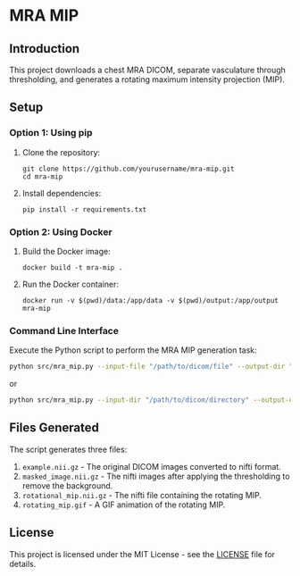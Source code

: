 # MRA MIP

## Introduction
This project downloads a chest MRA DICOM, separate vasculature through thresholding, and generates a rotating maximum intensity projection (MIP).

## Setup

### Option 1: Using pip

1. Clone the repository:
   ```
   git clone https://github.com/yourusername/mra-mip.git
   cd mra-mip
   ```

2. Install dependencies:
   ```
   pip install -r requirements.txt
   ```

### Option 2: Using Docker

1. Build the Docker image:
   ```
   docker build -t mra-mip .
   ```

2. Run the Docker container:
   ```
   docker run -v $(pwd)/data:/app/data -v $(pwd)/output:/app/output mra-mip
   ```

### Command Line Interface

Execute the Python script to perform the MRA MIP generation task:

```bash
python src/mra_mip.py --input-file "/path/to/dicom/file" --output-dir "/path/to/output"
```

or

```bash
python src/mra_mip.py --input-dir "/path/to/dicom/directory" --output-dir "/path/to/output"
```


## Files Generated

The script generates three files:

1. `example.nii.gz` - The original DICOM images converted to nifti format.
2. `masked_image.nii.gz` - The nifti images after applying the thresholding to remove the background.
3. `rotational_mip.nii.gz` - The nifti file containing the rotating MIP.
4. `rotating_mip.gif` - A GIF animation of the rotating MIP.

## License

This project is licensed under the MIT License - see the [LICENSE](LICENSE) file for details.